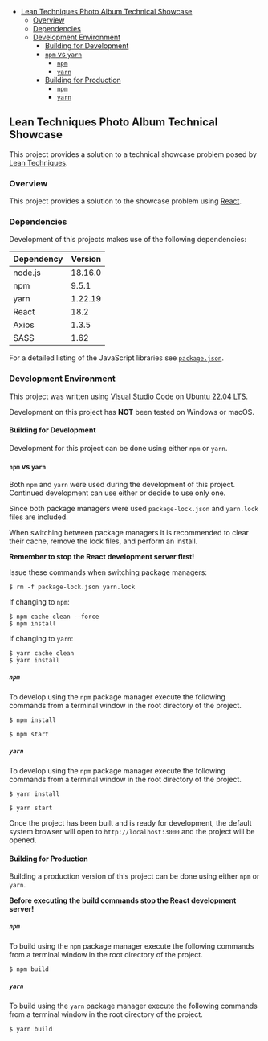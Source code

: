 
- [Lean Techniques Photo Album Technical Showcase](#lean-techniques-photo-album-technical-showcase)
	- [Overview](#overview)
	- [Dependencies](#dependencies)
	- [Development Environment](#development-environment)
		- [Building for Development](#building-for-development)
		- [`npm` vs `yarn`](#npm-vs-yarn)
			- [`npm`](#npm)
			- [`yarn`](#yarn)
		- [Building for Production](#building-for-production)
			- [`npm`](#npm-1)
			- [`yarn`](#yarn-1)

## Lean Techniques Photo Album Technical Showcase

This project provides a solution to a technical showcase problem posed by [Lean Techniques](https://leantechniques.com/).

### Overview

This project provides a solution to the showcase problem using [React](https://react.dev/).

### Dependencies

Development of this projects makes use of the following dependencies:

| Dependency | Version |
| ---------- | ------- |
| node.js | 18.16.0 |
| npm | 9.5.1 |
| yarn | 1.22.19 |
| React | 18.2 |
| Axios | 1.3.5 |
| SASS | 1.62 |

For a detailed listing of the JavaScript libraries see [`package.json`](package.json).

### Development Environment

This project was written using [Visual Studio Code](https://code.visualstudio.com/) on [Ubuntu 22.04 LTS](https://ubuntu.com/download/desktop).

Development on this project has **NOT** been tested on Windows or macOS.

#### Building for Development

Development for this project can be done using either `npm` or `yarn`.

#### `npm` vs `yarn`

Both `npm` and `yarn` were used during the development of this project.  Continued development can use either or decide to use only one.

Since both package managers were used `package-lock.json` and `yarn.lock` files are included.

When switching between package managers it is recommended to clear their cache, remove the lock files, and perform an install.

**Remember to stop the React development server first!**

Issue these commands when switching package managers:

```shell
$ rm -f package-lock.json yarn.lock
```

If changing to `npm`:

```shell
$ npm cache clean --force
$ npm install
```

If changing to `yarn`:

```shell
$ yarn cache clean
$ yarn install
```



##### `npm`

To develop using the `npm` package manager execute the following commands from a terminal window in the root directory of the project.

```shell
$ npm install
```

```shell
$ npm start
```
##### `yarn`

To develop using the `npm` package manager execute the following commands from a terminal window in the root directory of the project.

```shell
$ yarn install
```

```shell
$ yarn start
```

Once the project has been built and is ready for development, the default system browser will open to `http://localhost:3000` and the project will be opened.

#### Building for Production

Building a production version of this project can be done using either `npm` or `yarn`.

**Before executing the build commands stop the React development server!**

##### `npm`

To build using the `npm` package manager execute the following commands from a terminal window in the root directory of the project.

```shell
$ npm build
```

##### `yarn`

To build using the `yarn` package manager execute the following commands from a terminal window in the root directory of the project.

```shell
$ yarn build
```
